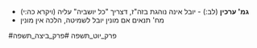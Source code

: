 - **גמ' ערכין** (לב:) - יובל אינה נוהגת בזה"ז, דצריך "כל יושביה" עליה (ויקרא כה:י)
- מח' תנאים אם מונין יובל לשמיטה, הלכה אין מונין

#פרק_יוט_תשפה #פרק_ביצה_תשפה 